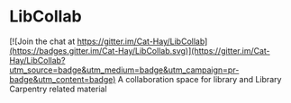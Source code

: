 # LibCollab

[![Join the chat at https://gitter.im/Cat-Hay/LibCollab](https://badges.gitter.im/Cat-Hay/LibCollab.svg)](https://gitter.im/Cat-Hay/LibCollab?utm_source=badge&utm_medium=badge&utm_campaign=pr-badge&utm_content=badge)
A collaboration space for library and Library Carpentry related material
